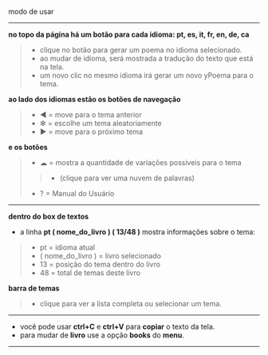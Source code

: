 modo de usar
___

**no topo da página há um botão para cada idioma: pt, es, it, fr, en, de, ca**
> - clique no botão para gerar um poema no idioma selecionado.
> - ao mudar de idioma, será mostrada a tradução do texto que está na tela.
> - um novo clic no mesmo idioma irá gerar um novo yPoema para o tema.

**ao lado dos idiomas estão os botões de navegação**
> - ◀ = move para o tema anterior
> - ❇ = escolhe um tema aleatoriamente
> - ▶ = move para o próximo tema

**e os botões**
> - ☁  = mostra a quantidade de variações possíveis para o tema  
>> - (clique para ver uma nuvem de palavras)  
> -  ?  = Manual do Usuário
___

**dentro do box de textos**

- a linha **pt ( nome_do_livro ) ( 13/48 )** mostra informações sobre o tema:
> - pt = idioma atual
> - ( nome_do_livro ) = livro selecionado
> - 13  = posição do tema dentro do livro
> - 48  = total de temas deste livro

**barra de temas**
> - clique para ver a lista completa ou selecionar um tema.
___
- você pode usar **ctrl+C** e **ctrl+V** para **copiar** o texto da tela.
- para mudar de **livro** use a opção **books** do **menu**.
___